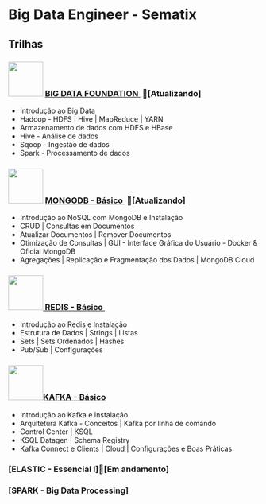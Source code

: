 # Big Data Engineer - Sematix

## Trilhas
### <img src="https://media.badgr.com/uploads/badges/6d160c59-0aa7-42e3-859f-d6e4013f9aab.png" width="70"> <a href="https://badgr.com/backpack/badges/61408d1244f9c944ee8f2d15" target="_blank"> BIG DATA FOUNDATION </a> 🔄[Atualizando]

- Introdução ao Big Data
- Hadoop - HDFS | Hive | MapReduce | YARN
- Armazenamento de dados com HDFS e HBase
- Hive - Análise de dados
- Sqoop - Ingestão de dados
- Spark - Processamento de dados

### <img src="https://media.badgr.com/uploads/badges/5255bd41-1608-4c10-829b-59007f6f268e.png" width="70"> <a href="https://badgr.com/backpack/badges/614930beb227607160e37de8" target="_blank"> MONGODB - Básico </a> 🔄[Atualizando]
- Introdução ao NoSQL com MongoDB e Instalação
- CRUD | Consultas em Documentos
- Atualizar Documentos | Remover Documentos
- Otimização de Consultas | GUI - Interface Gráfica do Usuário - Docker & Oficial MongoDB
- Agregações | Replicação e Fragmentação dos Dados | MongoDB Cloud

### <img src="https://media.badgr.com/uploads/badges/assertion-pV221MkNT4KLrB1IsjeX6A.png" width="70"><a href="https://badgr.com/backpack/badges/6152432f6a66fb26fd181c4d" target="_blank"> REDIS - Básico </a>

- Introdução ao Redis e Instalação
- Estrutura de Dados | Strings | Listas
- Sets | Sets Ordenados | Hashes
- Pub/Sub | Configurações

### <img src="https://media.badgr.com/uploads/badges/assertion--ZbXe5NeQBuMFpv86jqP3A.png" width="70"><a href="https://badgr.com/public/assertions/-ZbXe5NeQBuMFpv86jqP3A" target="_blank">KAFKA - Básico</a>

- Introdução ao Kafka e Instalação
- Arquitetura Kafka - Conceitos | Kafka por linha de comando
- Control Center | KSQL
- KSQL Datagen | Schema Registry 
- Kafka Connect e Clients | Cloud | Configurações e Boas Práticas

### [ELASTIC - Essencial I]🚧[Em andamento]

### [SPARK - Big Data Processing]

